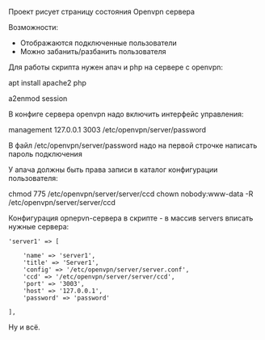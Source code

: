 Проект рисует страницу состояния Openvpn сервера

Возможности:
- Отображаются подключенные пользователи
- Можно забанить/разбанить пользователя

Для работы скрипта нужен апач и php на сервере с openvpn:

apt install apache2 php 

a2enmod session

В конфиге сервера openvpn надо включить интерфейс управления:

management 127.0.0.1 3003 /etc/openvpn/server/password

В файл /etc/openvpn/server/password надо на первой строчке написать пароль подключения

У апача должны быть права записи в каталог конфигурации пользователя:

chmod 775 /etc/openvpn/server/server/ccd
chown nobody:www-data -R /etc/openvpn/server/server/ccd

Конфигурация opnepvn-сервера в скрипте - в массив servers вписать нужные сервера:

    'server1' => [
    
        'name' => 'server1',
        'title' => 'Server1',
        'config' => '/etc/openvpn/server/server.conf',
        'ccd' => '/etc/openvpn/server/server/ccd',
        'port' => '3003',
        'host' => '127.0.0.1',
        'password' => 'password'
        
    ],

Ну и всё.
